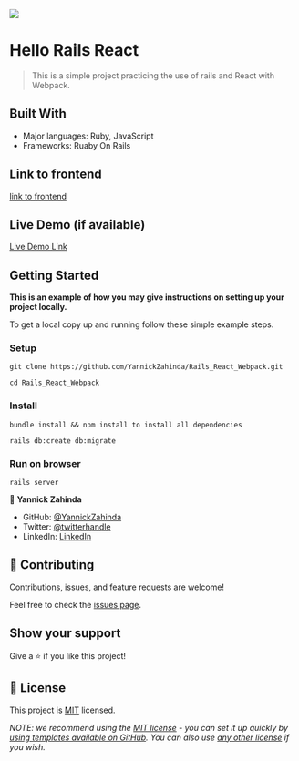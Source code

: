 ![](https://img.shields.io/badge/Microverse-blueviolet)

# Hello Rails React

> This is a simple project practicing the use of rails and React with Webpack.



## Built With

- Major languages: Ruby, JavaScript
- Frameworks: Ruaby On Rails

## Link to frontend
[link to frontend](https://github.com/YannickZahinda/React-Rails)


## Live Demo (if available)

[Live Demo Link](https://livedemo.com)


## Getting Started

**This is an example of how you may give instructions on setting up your project locally.**


To get a local copy up and running follow these simple example steps.


### Setup

`git clone https://github.com/YannickZahinda/Rails_React_Webpack.git`

`cd Rails_React_Webpack`

### Install
`bundle install && npm install to install all dependencies`

`rails db:create db:migrate`

### Run on browser

``rails server``

👤 **Yannick Zahinda**

- GitHub: [@YannickZahinda](https://github.com/YannickZahinda)
- Twitter: [@twitterhandle](https://twitter.com/ZahindaY)
- LinkedIn: [LinkedIn](https://linkedin.com/in/Yannickmulikuza/)


## 🤝 Contributing

Contributions, issues, and feature requests are welcome!

Feel free to check the [issues page](../../issues/).

## Show your support

Give a ⭐️ if you like this project!

## 📝 License

This project is [MIT](./LICENSE) licensed.

_NOTE: we recommend using the [MIT license](https://choosealicense.com/licenses/mit/) - you can set it up quickly by [using templates available on GitHub](https://docs.github.com/en/communities/setting-up-your-project-for-healthy-contributions/adding-a-license-to-a-repository). You can also use [any other license](https://choosealicense.com/licenses/) if you wish._

